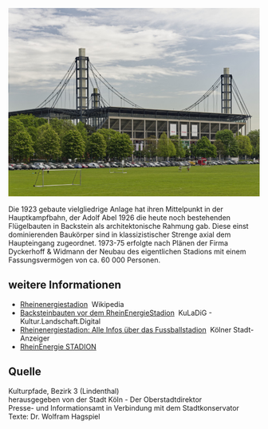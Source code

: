 ![Stadion](./images/koelnLindenthal1/p1.jpg)

Die 1923 gebaute vielgliedrige Anlage hat ihren Mittelpunkt in der Hauptkampfbahn, der Adolf Abel 1926 die heute noch bestehenden Flügelbauten in Backstein als architektonische Rahmung gab. Diese einst dominierenden Baukörper sind in klassizistischer Strenge axial dem Haupteingang zugeordnet. 1973-75 erfolgte nach Plänen der Firma Dyckerhoff & Widmann der Neubau des eigentlichen Stadions mit einem Fassungsvermögen von ca. 60 000 Personen.

## weitere Informationen

*   [Rheinenergiestadion](https://de.wikipedia.org/wiki/Rheinenergiestadion)  Wikipedia
*   [Backsteinbauten vor dem RheinEnergieStadion](https://www.kuladig.de/Objektansicht/O-47682-20120503-2)  KuLaDiG - Kultur.Landschaft.Digital
*   [Rheinenergiestadion: Alle Infos über das Fussballstadion](https://www.ksta.de/themen/rheinenergiestadion)  Kölner Stadt-Anzeiger
*   [RheinEnergie STADION](https://www.rheinenergiestadion.de/) 

## Quelle

Kulturpfade, Bezirk 3 (Lindenthal)  
herausgegeben von der Stadt Köln - Der Oberstadtdirektor  
Presse- und Informationsamt in Verbindung mit dem Stadtkonservator  
Texte: Dr. Wolfram Hagspiel